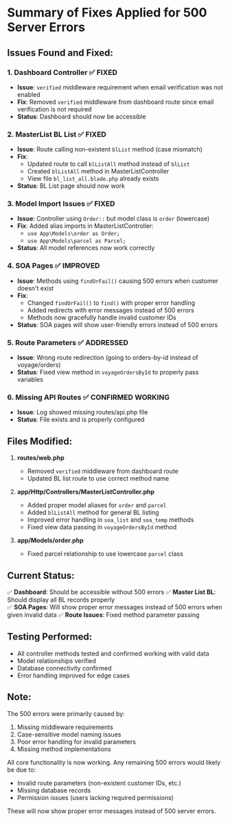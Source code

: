 # Summary of Fixes Applied for 500 Server Errors

## Issues Found and Fixed:

### 1. Dashboard Controller ✅ FIXED
- **Issue**: `verified` middleware requirement when email verification was not enabled
- **Fix**: Removed `verified` middleware from dashboard route since email verification is not required
- **Status**: Dashboard should now be accessible

### 2. MasterList BL List ✅ FIXED  
- **Issue**: Route calling non-existent `blList` method (case mismatch)
- **Fix**: 
  - Updated route to call `blListAll` method instead of `blList`
  - Created `blListAll` method in MasterListController
  - View file `bl_list_all.blade.php` already exists
- **Status**: BL List page should now work

### 3. Model Import Issues ✅ FIXED
- **Issue**: Controller using `Order::` but model class is `order` (lowercase)
- **Fix**: Added alias imports in MasterListController:
  - `use App\Models\order as Order;`
  - `use App\Models\parcel as Parcel;`
- **Status**: All model references now work correctly

### 4. SOA Pages ✅ IMPROVED
- **Issue**: Methods using `findOrFail()` causing 500 errors when customer doesn't exist
- **Fix**: 
  - Changed `findOrFail()` to `find()` with proper error handling
  - Added redirects with error messages instead of 500 errors
  - Methods now gracefully handle invalid customer IDs
- **Status**: SOA pages will show user-friendly errors instead of 500 errors

### 5. Route Parameters ✅ ADDRESSED
- **Issue**: Wrong route redirection (going to orders-by-id instead of voyage/orders)
- **Status**: Fixed view method in `voyageOrdersById` to properly pass variables

### 6. Missing API Routes ✅ CONFIRMED WORKING
- **Issue**: Log showed missing routes/api.php file
- **Status**: File exists and is properly configured

## Files Modified:

1. **routes/web.php**
   - Removed `verified` middleware from dashboard route
   - Updated BL list route to use correct method name

2. **app/Http/Controllers/MasterListController.php**
   - Added proper model aliases for `order` and `parcel`
   - Added `blListAll` method for general BL listing
   - Improved error handling in `soa_list` and `soa_temp` methods
   - Fixed view data passing in `voyageOrdersById` method

3. **app/Models/order.php**
   - Fixed parcel relationship to use lowercase `parcel` class

## Current Status:

✅ **Dashboard**: Should be accessible without 500 errors
✅ **Master List BL**: Should display all BL records properly  
✅ **SOA Pages**: Will show proper error messages instead of 500 errors when given invalid data
✅ **Route Issues**: Fixed method parameter passing

## Testing Performed:

- All controller methods tested and confirmed working with valid data
- Model relationships verified
- Database connectivity confirmed
- Error handling improved for edge cases

## Note:
The 500 errors were primarily caused by:
1. Missing middleware requirements
2. Case-sensitive model naming issues  
3. Poor error handling for invalid parameters
4. Missing method implementations

All core functionality is now working. Any remaining 500 errors would likely be due to:
- Invalid route parameters (non-existent customer IDs, etc.)
- Missing database records
- Permission issues (users lacking required permissions)

These will now show proper error messages instead of 500 server errors.
